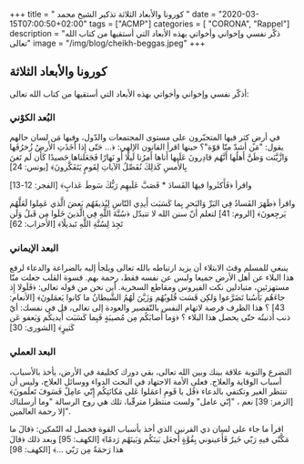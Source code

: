 +++
title = " كورونا والأبعاد الثلاثة تذكير الشيخ محمد "
date = "2020-03-15T07:00:50+02:00"
tags = ["ACMP"]
categories = [ "CORONA", "Rappel"]
description = "ذكّر نفسي وإخواني وأخواتي بهذه الأبعاد التي أستقيها من كتاب الله تعالى"
image = "/img/blog/cheikh-beggas.jpeg"
+++

## كورونا والأبعاد الثلاثة

أذكّر نفسي وإخواني وأخواتي بهذه الأبعاد التي أستقيها من كتاب الله تعالى:
### البُعد الكوْني

في أرضٍ كثر فيها المتجبّرون على مستوى المجتمعات والدّول، وفيها مَن لسان حالهم يقول: "مَن أشدّ منّا قوّة"؟
حينها اقرأ القانون الإلهي:
﴿... حَتّى إِذا أَخَذَتِ الأَرضُ زُخرُفَها وَازَّيَّنَت وَظَنَّ أَهلُها أَنَّهُم قادِرونَ عَلَيها أَتاها أَمرُنا لَيلًا أَو نَهارًا فَجَعَلناها حَصيدًا كَأَن لَم تَغنَ بِالأَمسِ كَذلِكَ نُفَصِّلُ الآياتِ لِقَومٍ يَتَفَكَّرونَ﴾ [يونس: 24]

واقرأ ﴿فَأَكثَروا فيهَا الفَسادَ * فَصَبَّ عَلَيهِم رَبُّكَ سَوطَ عَذابٍ﴾ [الفجر: 12-13]

واقرأ ﴿ظَهَرَ الفَسادُ فِي البَرِّ وَالبَحرِ بِما كَسَبَت أَيدِي النّاسِ لِيُذيقَهُم بَعضَ الَّذي عَمِلوا لَعَلَّهُم يَرجِعونَ﴾ [الروم: 41]
لتعلم أنّ سنن الله لا تتبدّل ﴿سُنَّةَ اللَّهِ فِي الَّذينَ خَلَوا مِن قَبلُ وَلَن تَجِدَ لِسُنَّةِ اللَّهِ تَبديلًا﴾ [الأحزاب: 62]

### البعد الإيماني

ينبغي للمسلم وقتَ الابتلاء أن يزيد ارتباطه بالله تعالى ويلجأ إليه بالضراعة والدعاء لرفع هذا البلاء عن أهل الأرض جميعا وليس عن نفسه فقط، رحمة بهم.
قسوة القلب جعلت منّا مستهزئين، متبادلين نكت الفيروس ومقاطع السخرية.
أين نحن من قوله تعالى: ﴿فَلَولا إِذ جاءَهُم بَأسُنا تَضَرَّعوا وَلكِن قَسَت قُلوبُهُم وَزَيَّنَ لَهُمُ الشَّيطانُ ما كانوا يَعمَلونَ﴾ [الأنعام: 43] ؟
هذا الظرف فرصة لاتهام النفس بالتّقصير والعودة إلى تعالى، قل في نفسك: أيّ ذنب أذنبتُه حتّى يحصل هذا البلاء ؟
﴿وَما أَصابَكُم مِن مُصيبَةٍ فَبِما كَسَبَت أَيديكُم وَيَعفو عَن كَثيرٍ﴾ [الشورى: 30]

### البعد العملي

التضرع والتوبة علاقة بينك وبين الله تعالى، بقي دورك كخليفة في الأرض، يأخذ بالأسباب، أسباب الوقاية والعلاج.
فعلى الأمة الاجتهاد في البحث الدواء ووسائل العلاج، وليس أن تنتظر الغير وتكتفي بالدعاء ﴿قُل يا قَومِ اعمَلوا عَلى مَكانَتِكُم إِنّي عامِلٌ فَسَوفَ تَعلَمونَ﴾ [الزمر: 39]
نعم ، "إنّي عامل" ولست منتظرا مترقّبا، تلك هي روح الرسالة "وما أرسلناك إلا رحمة العالمين".

اقرأ ما جاء على لسان ذي القرنين الذي أخذ بأسباب القوة فحصل له التّمكين: ﴿قالَ ما مَكَّنّي فيهِ رَبّي خَيرٌ فَأَعينوني بِقُوَّةٍ أَجعَل بَينَكُم وَبَينَهُم رَدمًا﴾ [الكهف: 95]
وبعد ذلك ﴿قالَ هذا رَحمَةٌ مِن رَبّي ...﴾ [الكهف: 98]
